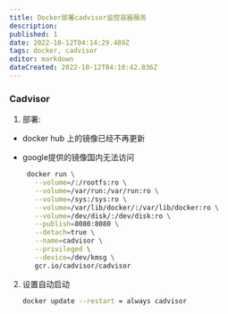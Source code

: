 ```yaml
---
title: Docker部署cadvisor监控容器服务
description: 
published: 1
date: 2022-10-12T04:14:29.489Z
tags: docker, cadvisor
editor: markdown
dateCreated: 2022-10-12T04:10:42.036Z
---
```


### Cadvisor

1. 部署:
* docker hub 上的镜像已经不再更新
* google提供的镜像国内无法访问

   ```bash
    docker run \
      --volume=/:/rootfs:ro \
      --volume=/var/run:/var/run:ro \
      --volume=/sys:/sys:ro \
      --volume=/var/lib/docker/:/var/lib/docker:ro \
      --volume=/dev/disk/:/dev/disk:ro \
      --publish=8080:8080 \
      --detach=true \
      --name=cadvisor \
      --privileged \
      --device=/dev/kmsg \
      gcr.io/cadvisor/cadvisor
   ```
2. 设置自动启动
    ```bash
    docker update --restart = always cadvisor
    ```
